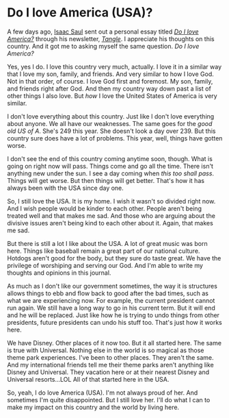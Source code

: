 # Do I love America (USA)?

A few days ago, [Isaac Saul](https://www.readtangle.com/author/isaac-saul/) sent out a personal essay titled [*Do I love America?*](https://www.readtangle.com/do-i-love-america/) through his newsletter, [*Tangle*](https://www.readtangle.com). I appreciate his thoughts on this country. And it got me to asking myself the same question. *Do I love America?*

Yes, yes I do. I love this country very much, actually. I love it in a similar way that I love my son, family, and friends. And very similar to how I love God. Not in that order, of course. I love God first and foremost. My son, family, and friends right after God. And then my country way down past a list of other things I also love. But *how* I love the United States of America is very similar.

I don't love everything about this country. Just like I don't love everything about anyone. We all have our weaknesses. The same goes for the *good old US of A*. She's 249 this year. She doesn't look a day over 239. But this country sure does have a lot of problems. This year, well, things have gotten worse.

I don't see the end of this country coming anytime soon, though. What is going on right now will pass. Things come and go all the time. There isn't anything new under the sun. I see a day coming when *this too shall pass*. Things will get worse. But then things will get better. That's how it has always been with the USA since day one.

So, I still love the USA. It is my home. I wish it wasn't so divided right now. And I wish people would be kinder to each other. People aren't being treated well and that makes me sad. And those who are arguing about the divisive issues aren't being kind to each other about it. Again, that makes me sad.

But there is still a lot I like about the USA. A lot of great music was born here. Things like baseball remain a great part of our national culture. Hotdogs aren't good for the body, but they sure do taste great. We have the privilege of worshiping and serving our God. And I'm able to write my thoughts and opinions in this journal.

As much as I don't like our government sometimes, the way it is structures allows things to ebb and flow back to good after the bad times, such as what we are experiencing now. For example, the current president cannot run again. We still have a long way to go in his current term. But it will end and he will be replaced. Just like how he is trying to undo things from other presidents, future presidents can undo his stuff too. That's just how it works here.

We have Disney. Other places of it now too. But it all started here. The same is true with Universal. Nothing else in the world is so magical as those theme park experiences. I've been to other places. They aren't the same. And my international friends tell me their theme parks aren't anything like Disney and Universal. They vacation here or at their nearest Disney and Universal resorts...LOL All of that started here in the USA.

So, yeah, I do love America (USA). I'm not always proud of her. And sometimes I'm quite disappointed. But I still love her. I'll do what I can to make my impact on this country and the world by living here.